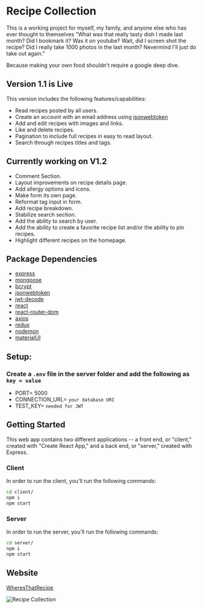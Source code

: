 # Recipe Collection

This is a working project for myself, my family, and anyone else who has ever thought to themselves "What was that really tasty dish I made last month? Did I bookmark it? Was it on youtube? Wait, did I screen shot the recipe? Did I really take 1000 photos in the last month? Nevermind I'll just do take out again."

Because making your own food shouldn't require a google deep dive.

## Version 1.1 is Live
This version includes the following features/capabilities:
- Read recipes posted by all users.
- Create an account with an email address using [jsonwebtoken](https://www.npmjs.com/package/jsonwebtoken)
- Add and edit recipes with images and links.
- Like and delete recipes.
- Pagination to include full recipes in easy to read layout.
- Search through recipes titles and tags.

## Currently working on V1.2
- Comment Section.
- Layout improvements on recipe details page.
- Add allergy options and icons.
- Make form its own page.
- Reformat tag input in form.
- Add recipe breakdown.
- Stabilize search section.
- Add the ability to search by user.
- Add the ability to create a favorite recipe list and/or the ability to pin recipes.
- Highlight different recipes on the homepage.

## Package Dependencies
 - [express](https://www.npmjs.com/package/express) 
 - [mongoose](https://www.npmjs.com/package/mongoose)  
 - [bcrypt](https://www.npmjs.com/package/bcrypt)  
 - [jsonwebtoken](https://www.npmjs.com/package/jsonwebtoken)  
 - [jwt-decode](https://www.npmjs.com/package/jwt-decode)  
 - [react](https://www.npmjs.com/package/react)  
 - [react-router-dom](https://www.npmjs.com/package/react-router-dom)  
 - [axios](https://www.npmjs.com/package/axios)  
 - [redux](https://www.npmjs.com/package/redux)  
 - [nodemon](https://www.npmjs.com/package/nodemon)  
 - [materialUI](https://mui.com/)  

## Setup:

### Create a `.env` file in the server folder and add the following as `key = value` 
  - PORT= 5000
  - CONNECTION_URL= `your database URI`
  - TEST_KEY= `needed for JWT`

## Getting Started

This web app contains two different applications -- a front end, or "client," created with "Create React App," and a back end, or "server," created with Express.

### Client
In order to run the client, you'll run the following commands:

```bash
cd client/
npm i
npm start
```
### Server 
In order to run the server, you'll run the following commands:

```bash
cd server/
npm i
npm start
```
## Website
[WheresThatRecipe](https://wheresthatrecipe.com/)

![Recipe Collection](http://g.recordit.co/oC8JCQBpbo.gif)
